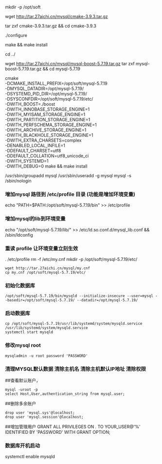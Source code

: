 mkdir -p /opt/soft

wget http://tar.27aichi.cn/mysql/cmake-3.9.3.tar.gz

tar zxf cmake-3.9.3.tar.gz && cd cmake-3.9.3

./configure

make && make install

cd ../




wget http://tar.27aichi.cn/mysql/mysql-boost-5.7.19.tar.gz
tar zxf mysql-boost-5.7.19.tar.gz && cd mysql-5.7.19
 
cmake \
-DCMAKE_INSTALL_PREFIX=/opt/soft/mysql-5.7.19 \
-DMYSQL_DATADIR=/opt/mysql-5.7.19/ \
-DSYSTEMD_PID_DIR=/opt/mysql-5.7.19/ \
-DSYSCONFDIR=/opt/soft/mysql-5.7.19/etc/ \
-DWITH_BOOST=./boost \
-DWITH_INNOBASE_STORAGE_ENGINE=1 \
-DWITH_MYISAM_STORAGE_ENGINE=1 \
-DWITH_PARTITION_STORAGE_ENGINE=1 \
-DWITH_PERFSCHEMA_STORAGE_ENGINE=1 \
-DWITH_ARCHIVE_STORAGE_ENGINE=1 \
-DWITH_BLACKHOLE_STORAGE_ENGINE=1 \
-DWITH_EXTRA_CHARSETS=complex \
-DENABLED_LOCAL_INFILE=1 \
-DDEFAULT_CHARSET=utf8 \
-DDEFAULT_COLLATION=utf8_unicode_ci \
-DWITH_SYSTEMD=1 \
-DWITH_DEBUG=0
make && make install
 
/usr/sbin/groupadd mysql
/usr/sbin/useradd -g mysql mysql -s /sbin/nologin
 
### 增加mysql 路径到 /etc/profile 目录 (功能是增加环境变量)
echo "PATH=\$PATH:/opt/soft/mysql-5.7.19/bin" >> /etc/profile
 
### 增加mysql的lib到环境变量
echo "/opt/soft/mysql-5.7.19/lib/" >>  /etc/ld.so.conf.d/mysql_lib.conf && /sbin/ldconfig
 
### 重读 profile 让环境变量立刻生效
. /etc/profile
rm -f /etc/my.cnf
mkdir -p /opt/soft/mysql-5.7.19/etc/
 
``` 
wget http://tar.27aichi.cn/mysql/my.cnf
cp my.cnf /opt/soft/mysql-5.7.19/etc/
````
### 初始化数据库
```
/opt/soft/mysql-5.7.19/bin/mysqld --initialize-insecure --user=mysql --basedir=/opt/soft/mysql-5.7.19/ --datadir=/opt/mysql-5.7.19/
 ```
### 启动数据库
```
cp /opt/soft/mysql-5.7.19/usr/lib/systemd/system/mysqld.service /usr/lib/systemd/system/mysqld.service
systemctl start mysqld
```
 
### 修改mysql root
```
mysqladmin -u root password 'PASSWORD'
 ```
### 清理MYSQL默认数据 清除主机名 清除主机默认IP地址 清除权限
 
 
##查看默认账户，
```
mysql -uroot -p
select Host,User,authentication_string from mysql.user;
```
 
##删除多余账户
```
drop user 'mysql.sys'@localhost;
drop user 'mysql.session'@localhost;
 ```
##增加管理用户
GRANT ALL PRIVILEGES ON *.* TO YOUR_USER@'%' IDENTIFIED BY 'PASSWORD' WITH GRANT OPTION;
 
 ### 数据库开机启动
systemctl enable mysqld
